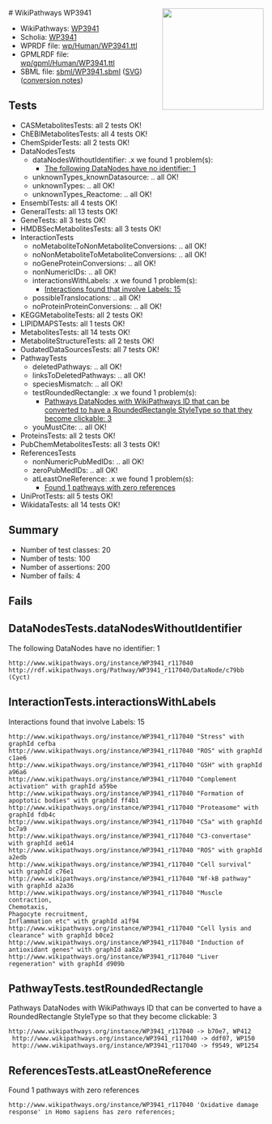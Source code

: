 <img style="float: right; width: 200px" src="../logo.png" />
# WikiPathways WP3941

* WikiPathways: [WP3941](https://identifiers.org/wikipathways:WP3941)
* Scholia: [WP3941](https://scholia.toolforge.org/wikipathways/WP3941)
* WPRDF file: [wp/Human/WP3941.ttl](../wp/Human/WP3941.ttl)
* GPMLRDF file: [wp/gpml/Human/WP3941.ttl](../wp/gpml/Human/WP3941.ttl)
* SBML file: [sbml/WP3941.sbml](../sbml/WP3941.sbml) ([SVG](../sbml/WP3941.svg)) ([conversion notes](../sbml/WP3941.txt))

## Tests
* CASMetabolitesTests: all 2 tests OK!
* ChEBIMetabolitesTests: all 4 tests OK!
* ChemSpiderTests: all 2 tests OK!
* DataNodesTests
    * dataNodesWithoutIdentifier: .x we found 1 problem(s):
        * [The following DataNodes have no identifier: 1](#d2d32fa0)
    * unknownTypes_knownDatasource: .. all OK!
    * unknownTypes: .. all OK!
    * unknownTypes_Reactome: .. all OK!
* EnsemblTests: all 4 tests OK!
* GeneralTests: all 13 tests OK!
* GeneTests: all 3 tests OK!
* HMDBSecMetabolitesTests: all 3 tests OK!
* InteractionTests
    * noMetaboliteToNonMetaboliteConversions: .. all OK!
    * noNonMetaboliteToMetaboliteConversions: .. all OK!
    * noGeneProteinConversions: .. all OK!
    * nonNumericIDs: .. all OK!
    * interactionsWithLabels: .x we found 1 problem(s):
        * [Interactions found that involve Labels: 15](#fe97a8bd)
    * possibleTranslocations: .. all OK!
    * noProteinProteinConversions: .. all OK!
* KEGGMetaboliteTests: all 2 tests OK!
* LIPIDMAPSTests: all 1 tests OK!
* MetabolitesTests: all 14 tests OK!
* MetaboliteStructureTests: all 2 tests OK!
* OudatedDataSourcesTests: all 7 tests OK!
* PathwayTests
    * deletedPathways: .. all OK!
    * linksToDeletedPathways: .. all OK!
    * speciesMismatch: .. all OK!
    * testRoundedRectangle: .x we found 1 problem(s):
        * [Pathways DataNodes with WikiPathways ID that can be converted to have a RoundedRectangle StyleType so that they become clickable: 3](#9fbad3cd)
    * youMustCite: .. all OK!
* ProteinsTests: all 2 tests OK!
* PubChemMetabolitesTests: all 3 tests OK!
* ReferencesTests
    * nonNumericPubMedIDs: .. all OK!
    * zeroPubMedIDs: .. all OK!
    * atLeastOneReference: .x we found 1 problem(s):
        * [Found 1 pathways with zero references](#35eb778e)
* UniProtTests: all 5 tests OK!
* WikidataTests: all 14 tests OK!


## Summary

* Number of test classes: 20
* Number of tests: 100
* Number of assertions: 200
* Number of fails: 4

## Fails

<a name="d2d32fa0" />

## DataNodesTests.dataNodesWithoutIdentifier

The following DataNodes have no identifier: 1
```
http://www.wikipathways.org/instance/WP3941_r117040 http://rdf.wikipathways.org/Pathway/WP3941_r117040/DataNode/c79bb (Cyct)
```

<a name="fe97a8bd" />

## InteractionTests.interactionsWithLabels

Interactions found that involve Labels: 15
```
http://www.wikipathways.org/instance/WP3941_r117040 "Stress" with graphId cefba
http://www.wikipathways.org/instance/WP3941_r117040 "ROS" with graphId c1ae6
http://www.wikipathways.org/instance/WP3941_r117040 "GSH" with graphId a96a6
http://www.wikipathways.org/instance/WP3941_r117040 "Complement activation" with graphId a59be
http://www.wikipathways.org/instance/WP3941_r117040 "Formation of apoptotic bodies" with graphId ff4b1
http://www.wikipathways.org/instance/WP3941_r117040 "Proteasome" with graphId fdb4c
http://www.wikipathways.org/instance/WP3941_r117040 "C5a" with graphId bc7a9
http://www.wikipathways.org/instance/WP3941_r117040 "C3-convertase" with graphId ae614
http://www.wikipathways.org/instance/WP3941_r117040 "ROS" with graphId a2edb
http://www.wikipathways.org/instance/WP3941_r117040 "Cell survival" with graphId c76e1
http://www.wikipathways.org/instance/WP3941_r117040 "Nf-kB pathway" with graphId a2a36
http://www.wikipathways.org/instance/WP3941_r117040 "Muscle contraction,
Chemotaxis,
Phagocyte recruitment,
Inflammation etc" with graphId a1f94
http://www.wikipathways.org/instance/WP3941_r117040 "Cell lysis and clearance" with graphId b0ce2
http://www.wikipathways.org/instance/WP3941_r117040 "Induction of antioxidant genes" with graphId aa82a
http://www.wikipathways.org/instance/WP3941_r117040 "Liver regeneration" with graphId d909b
```

<a name="9fbad3cd" />

## PathwayTests.testRoundedRectangle

Pathways DataNodes with WikiPathways ID that can be converted to have a RoundedRectangle StyleType so that they become clickable: 3
```
http://www.wikipathways.org/instance/WP3941_r117040 -> b70e7, WP412
 http://www.wikipathways.org/instance/WP3941_r117040 -> ddf07, WP150
 http://www.wikipathways.org/instance/WP3941_r117040 -> f9549, WP1254
 ```

<a name="35eb778e" />

## ReferencesTests.atLeastOneReference

Found 1 pathways with zero references
```
http://www.wikipathways.org/instance/WP3941_r117040 'Oxidative damage response' in Homo sapiens has zero references; 
```

